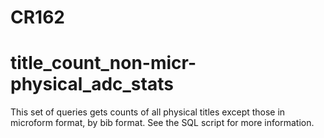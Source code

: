 # CR162

# title_count_non-micr-physical_adc_stats

This set of queries gets counts of all physical titles except those in microform format, by bib format. See the SQL script for more information.
